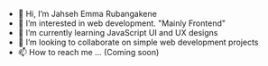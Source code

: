 - 👋 Hi, I’m Jahseh Emma Rubangakene
- 👀 I’m interested in web development. "Mainly Frontend"
- 🌱 I’m currently learning JavaScript UI and UX designs
- 💞️ I’m looking to collaborate on simple web development projects
- 📫 How to reach me ... (Coming soon)

<!---
reJahseh/reJahseh is a ✨ special ✨ repository because its `README.md` (this file) appears on your GitHub profile.
You can click the Preview link to take a look at your changes.
--->
